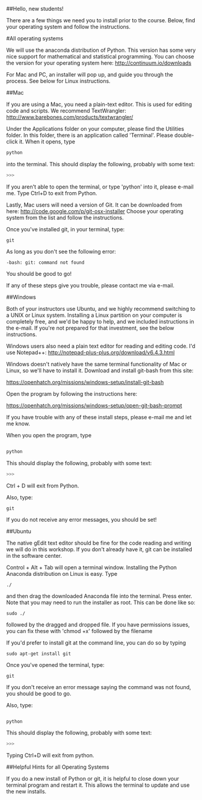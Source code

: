 ##Hello, new students!

There are a few things we need you to install prior to the course. Below, find your operating system and follow the instructions.

#All operating systems

We will use the anaconda distribution of Python. This version has some very nice support for mathematical and statistical programming. You can choose the version for your operating system here:  http://continuum.io/downloads

For Mac and PC, an installer will pop up, and guide you through the process. See below for Linux instructions.

##Mac

If you are using a Mac, you need a plain-text editor. This is used for editing code and scripts. We recommend TextWrangler:
http://www.barebones.com/products/textwrangler/

Under the Applications folder on your computer, please find the Utilities folder. In this folder, there is an application called 'Terminal'. Please double-click it. When it opens, type

```python
python
```

into the terminal. This should display the following, probably with some text:

```python
>>>
```

If you aren't able to open the terminal, or type 'python' into it, please e-mail me. Type Ctrl+D to exit from Python.

Lastly, Mac users will need a version of Git. It can be downloaded from here:
http://code.google.com/p/git-osx-installer 
Choose your operating system from the list and follow the instructions.

Once you've installed git, in your terminal, type:

```UNIX
git
```

As long as you don't see the following error:

```UNIX
-bash: git: command not found
```

You should be good to go!


If any of these steps give you trouble, please contact me via e-mail.

##Windows

Both of your instructors use Ubuntu, and we highly recommend switching to a UNIX or Linux system. Installing a Linux partition on your computer is completely free, and we'd be happy to help, and we included instructions in the e-mail. If you're not prepared for that investment, see the below instructions.

Windows users also need a plain text editor for reading and editing code. I'd use Notepad++: http://notepad-plus-plus.org/download/v6.4.3.html

Windows doesn't natively have the same terminal functionality of Mac or Linux, so we'll have to install it. Download and install git-bash from this site:

https://openhatch.org/missions/windows-setup/install-git-bash

Open the program by following the instructions here:

https://openhatch.org/missions/windows-setup/open-git-bash-prompt

If you have trouble with any of these install steps, please e-mail me and let me know.

When you open the program, type

```Python

python

```

This should display the following, probably with some text:

```python
>>>
```

Ctrl + D will exit from Python.

Also, type:

```UNIX
git
```

If you do not receive any error messages, you should be set!

##Ubuntu



The native gEdit text editor should be fine for the code reading and writing we will do in this workshop. If you don't already have it, git can be installed in the software center.

Control + Alt + Tab will open a terminal window. Installing the Python Anaconda distribution on Linux is easy. Type 

```UNIX
./
```

and then drag the downloaded Anaconda file into the terminal. Press enter. Note that you may need to run the installer as root. This can be done like so:

```UNIX
sudo ./
```
followed by the dragged and dropped file. If you have permissions issues, you can fix these with 'chmod +x' followed by the filename


If you'd prefer to install git at the command line, you can do so by typing 

```UNIX
sudo apt-get install git
```

Once you've opened the terminal, type:

```UNIX
git
```

If you don't receive an error message saying the command was not found, you should be good to go.

Also, type:


```Python

python

```
This should display the following, probably with some text:

```python
>>>
```

Typing Ctrl+D will exit from python.


##Helpful Hints for all Operating Systems

If you do a new install of Python or git, it is helpful to close down your terminal program and restart it. This allows the terminal to update and use the new installs.


